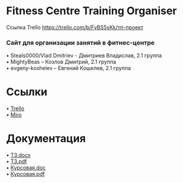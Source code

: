 # Fitness Centre Training Organiser
Ссылка Trello https://trello.com/b/FvBS5sKk/тп-проект
### Сайт для организации занятий в фитнес-центре
•	Steals0000/Vlad Dmitriev - Дмитриев Владислав, 2.1 группа <br>
• MightyBeas – Козлов Дмитрий, 2.1 группа <br>
• evgeny-koshelev – Евгений Кошелев, 2.1 группа <br>
# Ссылки
•	[Trello](https://trello.com/b/FvBS5sKk/тп-проект) <br>
•	[Miro](https://miro.com/app/board/o9J_kukfJjA=/)
# Документация
•	[ТЗ.docx](https://github.com/Steals0000/FitnessCentreTrainingOrganiser/blob/master/documents/TZ.docx) <br>
•	[ТЗ.pdf](https://github.com/Steals0000/FitnessCentreTrainingOrganiser/blob/master/documents/TZ.pdf) <br>
•	[Курсовая.doc](https://github.com/Steals0000/FitnessCentreTrainingOrganiser/blob/master/documents/Kursovaya_rabota.docx) <br>
•	[Курсовая.pdf](https://github.com/Steals0000/FitnessCentreTrainingOrganiser/blob/master/documents/Kursovaya_rabota.pdf)

